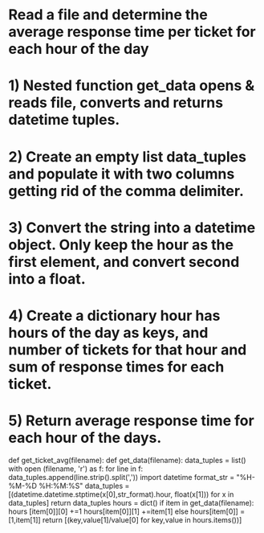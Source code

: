 # Read a file and determine the average response time per ticket for each hour of the day
# 1) Nested function get_data opens & reads file, converts and returns datetime tuples.
# 2) Create an empty list data_tuples and populate it with two columns getting rid of the comma delimiter.
# 3) Convert the string into a datetime object. Only keep the hour as the first element, and convert second into a float.
# 4) Create a dictionary hour has hours of the day as keys, and number of tickets for that hour and sum of response times for each ticket.
# 5) Return average response time for each hour of the days.

def get_ticket_avg(filename):
    def get_data(filename):
        data_tuples = list()
        with open (filename, 'r') as f:
            for line in f:
                 data_tuples.append(line.strip().split(','))
        import datetime
        format_str = "%H-%M-%D %H:%M:%S"
        data_tuples = [(datetime.datetime.stptime(x[0],str_format).hour, float(x[1])) for x in data_tuples]
        return data_tuples
    hours = dict()
    if item in get_data(filename): 
        hours [item[0]][0] +=1
        hours[item[0]][1] +=item[1]
        else hours[item[0]] = [1,item[1]]
    return [(key,value[1]/value[0] for key,value in hours.items())]
